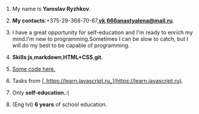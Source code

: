    1. My name is **Yaroslav Ryzhkov**.

   2. **My contacts**:+375-29-368-70-67,[**vk**](https://vk.com/neochenkrasivyizaika),**666anastyalena@mail.ru**.
    
  
   3. I have a great opportunity for self-education and I'm ready to enrich my mind.I'm new to programming.Sometimes I can be slow to catch, but I will do my best to be capable of programming.   

   4. **Skills**:**js**,**markdown**,**HTML+CSS**,**git**.   
  
  
   5. [Some code here.](https://github.com/Creator674/yarik_tasks)  
  

   6. Tasks from [_https://learn.javascript.ru_](https://learn.javascript.ru).  
  

   7. Only __self-education.__:( 
  
   8. (Eng lvl) **6 years** of school education.   

